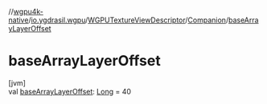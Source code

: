 //[wgpu4k-native](../../../../index.md)/[io.ygdrasil.wgpu](../../index.md)/[WGPUTextureViewDescriptor](../index.md)/[Companion](index.md)/[baseArrayLayerOffset](base-array-layer-offset.md)

# baseArrayLayerOffset

[jvm]\
val [baseArrayLayerOffset](base-array-layer-offset.md): [Long](https://kotlinlang.org/api/core/kotlin-stdlib/kotlin/-long/index.html) = 40